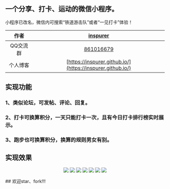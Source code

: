 
## 一个分享、打卡、运动的微信小程序。   
小程序已改名，微信内可搜索“铁道游击队”或者“一见打卡”体验！

|作者|[inspurer](https://inspurer.github.io/2018/06/07/%E6%9C%88%E5%B0%8F%E6%B0%B4%E9%95%BF%E7%9A%84%E7%94%B1%E6%9D%A5/#more)|
|:---:|:---:|
|QQ交流群|[861016679](https://jq.qq.com/?_wv=1027&k=5Js6sKS)|
|个人博客|[https://inspurer.github.io/](https://inspurer.github.io/)|

## 实现功能    
### 1、类似论坛，可发帖、评论、回复。    
### 2、打卡可换算积分，一天只能打卡一次，且有今日打卡排行榜实时展示。   
### 3、跑步也可换算积分，换算的规则男女有别。   
## 实现效果     
<p align="center">
 <img src="https://i.imgur.com/HROakCa.jpg"></a>
 <img src="https://i.imgur.com/JtbINuy.jpg"></a>
 <img src="https://i.imgur.com/hvKAPCi.jpg"></a>
 <img src="https://i.imgur.com/xcUyMnX.jpg"></a>
 <img src="https://i.imgur.com/A2ppD0v.jpg"></a>
 <img src="https://i.imgur.com/NNazajL.jpg"></a>
 <img src="https://i.imgur.com/qlOLDji.jpg"></a>   
 </p>
## 欢迎star、fork!!!

